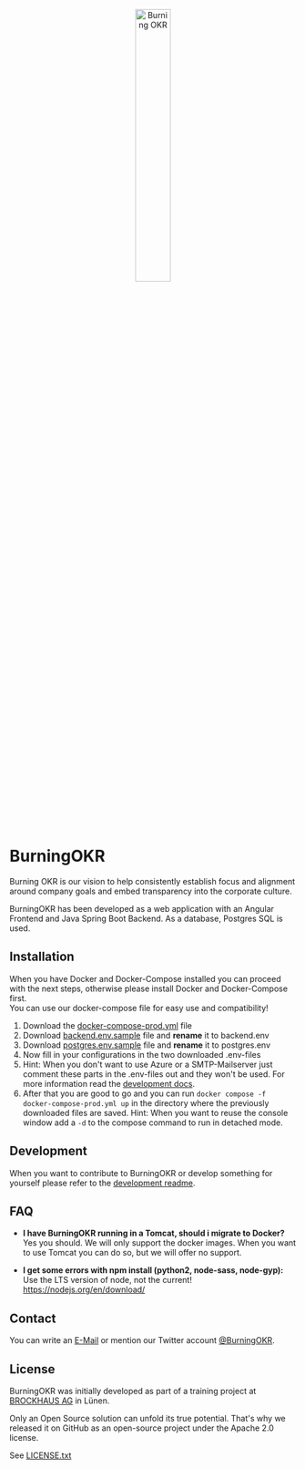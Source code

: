 <p align="center"><img src="/docs/ci/Logo_burningOKR_RGB_web.png" width="35%" height="35%" alt="Burning OKR"/></p>

<br/><br/><br/>

# BurningOKR

Burning OKR is our vision to help consistently establish focus and alignment around company goals and embed transparency into the corporate culture.

BurningOKR has been developed as a web application with an Angular Frontend and Java Spring Boot Backend. As a database, Postgres SQL is used.

## Installation

When you have Docker and Docker-Compose installed you can proceed with the next steps, otherwise please install Docker and Docker-Compose first.  
You can use our docker-compose file for easy use and compatibility!

1. Download the [docker-compose-prod.yml](/docker/docker-compose-prod.yml) file
2. Download [backend.env.sample](/docker/backend.env.sample) file and **rename** it to backend.env
3. Download [postgres.env.sample](/docker/postgres.env.sample) file and **rename** it to postgres.env
4. Now fill in your configurations in the two downloaded .env-files
5. Hint: When you don't want to use Azure or a SMTP-Mailserver just comment these parts in the .env-files out and they won't be used. For more information read the [development docs](/docs/development.md).
6. After that you are good to go and you can run `docker compose -f docker-compose-prod.yml up` in the directory where the previously downloaded files are saved.
   Hint: When you want to reuse the console window add a `-d` to the compose command to run in detached mode.

## Development

When you want to contribute to BurningOKR or develop something for yourself please refer to the [development readme](/docs/development.md).

## FAQ

- **I have BurningOKR running in a Tomcat, should i migrate to Docker?**  
  Yes you should. We will only support the docker images. When you want to use Tomcat you
  can do so, but we will offer no support.

- **I get some errors with npm install (python2, node-sass, node-gyp):**  
  Use the LTS version of node, not the current! <https://nodejs.org/en/download/>

## Contact

You can write an [E-Mail](mailto:burningokr@brockhaus-ag.de) or mention our Twitter account [@BurningOKR](https://twitter.com/BurningOkr).

## License

BurningOKR was initially developed as part of a training project at [BROCKHAUS AG](http://brockhaus-ag.de) in Lünen.

Only an Open Source solution can unfold its true potential. That's why we released it on GitHub as an open-source project under the Apache 2.0 license.

See [LICENSE.txt](LICENSE.txt)
